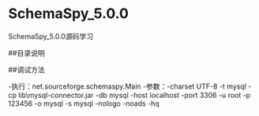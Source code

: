 # SchemaSpy_5.0.0
SchemaSpy_5.0.0源码学习

##目录说明





##调试方法

-执行：net.sourceforge.schemaspy.Main
-参数：-charset UTF-8 -t mysql -cp lib\mysql-connector.jar -db mysql  -host localhost -port 3306 -u root -p 123456 -o mysql -s mysql  -nologo -noads -hq

